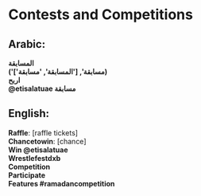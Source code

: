 # **Contests and Competitions**

## **Arabic**:
**المسابقة**  
**('مسابقة', ['المسابقة', 'مسابقة'])**  
**اربح**  
**@etisalatuae مسابقة**  


## **English**:

**Raffle**: [raffle tickets]  
**Chancetowin**: [chance]  
**Win @etisalatuae**  
**Wrestlefestdxb**  
**Competition**  
**Participate**  
**Features #ramadancompetition**  
